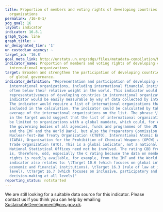 ```yaml
---
title: Proportion of members and voting rights of developing countries in international
  organizations
permalink: /16-8-1/
sdg_goal: 16
layout: indicator
indicator: 16.8.1
graph_type: line
graph_title: ~
un_designated_tier: '1'
un_custodian_agency: ~
target_id: '16.8'
goal_meta_link: http://unstats.un.org/sdgs/files/metadata-compilation/Metadata-Goal-16.pdf
indicator_name: Proportion of members and voting rights of developing countries in
  international organizations
target: Broaden and strengthen the participation of developing countries in the institutions
  of global governance.
indicator_definition: "Representation and participation of developing countries in
  international organizations, including international financial institutions, is
  often below their relative weight in the world. This indicator would measure the
  representativeness of developing countries in international organizations. This
  indicator would be easily measurable by way of data collected by international organizations.
  The indicator would require a list of international organizations that would be
  included in the calculation. The indicator could be calculated by taking the simple
  average of the international organizations on the list. The phrase \"global governance\"
  in the target would suggest that the list of international organizations should
  be limited to organizations with a global mandate, which could, for example, include
  the governing bodies of all agencies, funds and programmes of the UN system (including
  and the IMF and the World Bank), but also the Preparatory Commission for the Comprehensive
  Nuclear-Test-Ban Treaty Organization (CTBTO), International Atomic Energy Agency
  (IAEA), Organisation for the Prohibition of Chemical Weapons (OPCW) and the World
  Trade Organization (WTO). This is a global indicator, not a national indicator.
  National Statistical Offices need not be involved. The rating CBB from the survey
  is, therefore, odd, especially the C rating because the data on membership and voting
  rights is readily available, for example, from the IMF and the World Bank. This
  indicator also relates to: \tTarget 10.6 (which focuses on global international
  economic and financial institutions). \tTarget 16.3 (rule of law at international
  level). \tTarget 16.7 (which focuses on inclusive, participatory and representative
  decision-making at all levels)"
reporting_status: notstarted
---
```


We are still looking for a suitable data source for this indicator. Please contact us if you think you can help by emailing <a href="mailto:SustainableDevelopment@ons.gov.uk">SustainableDevelopment@ons.gov.uk</a>.



